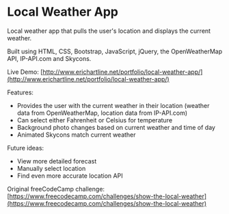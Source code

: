 # Local Weather App
Local weather app that pulls the user's location and displays the current weather.

Built using HTML, CSS, Bootstrap, JavaScript, jQuery, the OpenWeatherMap API, IP-API.com and Skycons.

Live Demo: [http://www.erichartline.net/portfolio/local-weather-app/](http://www.erichartline.net/portfolio/local-weather-app/)

Features:
* Provides the user with the current weather in their location (weather data from OpenWeatherMap, location data from IP-API.com)
* Can select either Fahrenheit or Celsius for temperature
* Background photo changes based on current weather and time of day
* Animated Skycons match current weather

Future ideas:
* View more detailed forecast
* Manually select location
* Find even more accurate location API

Original freeCodeCamp challenge: [https://www.freecodecamp.com/challenges/show-the-local-weather](https://www.freecodecamp.com/challenges/show-the-local-weather)
